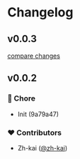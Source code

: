 # Changelog


## v0.0.3

[compare changes](https://undefined/undefined/compare/v0.0.2...v0.0.3)

## v0.0.2


### 🏡 Chore

  - Init (9a79a47)

### ❤️  Contributors

- Zh-kai ([@zh-kai](http://github.com/zh-kai))

